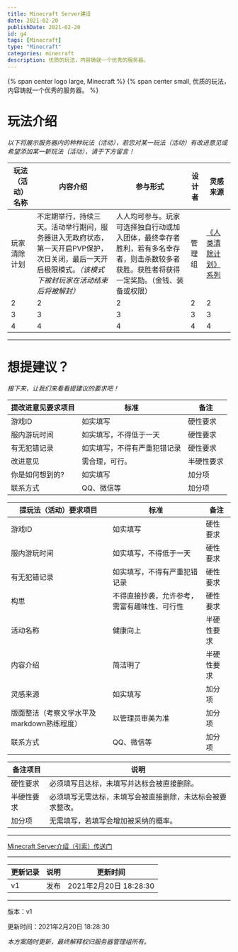 ```yaml
---
title: Minecraft Server建设
date: 2021-02-20
publishDate: 2021-02-20
id: g4
tags: [Minecraft]
type: "Minecraft"
categories: minecraft
description: 优质的玩法，内容铸就一个优秀的服务器。
---
```

{% span center logo large, Minecraft %}
{% span center small, 优质的玩法，内容铸就一个优秀的服务器。 %}
# 玩法介绍 #
*以下将展示服务器内的种种玩法（活动），若您对某一玩法（活动）有改进意见或希望添加某一新玩法（活动），请于下方留言！*


|玩法（活动）名称|内容介绍|参与形式|设计者|灵感来源|
|-|-|-|-|-|
|玩家清除计划|不定期举行，持续三天。活动举行期间，服务器进入无政府状态，第一天开启PVP保护，次日关闭，最后一天开启极限模式。*（该模式下被封玩家在活动结束后将被解封）*|人人均可参与。玩家可选择独自行动或加入团体，最终幸存者胜利，若有多名幸存者，则击杀数较多者获胜。获胜者将获得一定奖励。（金钱、装备或权限）|管理组|[《人类清除计划》系列](https://baike.baidu.com/item/%E4%BA%BA%E7%B1%BB%E6%B8%85%E9%99%A4%E8%AE%A1%E5%88%92/7300682?fr=aladdin "《人类清除计划》介绍")|
|2|2|2|2|2|
|3|3|3|3|3|
|4|4|4|4|4|
---
# 想提建议？ #
*接下来，让我们来看看提建议的要求吧！*


|提改进意见要求项目|标准|备注|
|-|-|-|
|游戏ID|如实填写|硬性要求|
|服内游玩时间|如实填写，不得低于一天|硬性要求|
|有无犯错记录|如实填写，不得有严重犯错记录|硬性要求|
|改进意见|需合理，可行。|半硬性要求|
|你是如何想到的?|如实填写|加分项|
|联系方式|QQ、微信等|加分项|


|提玩法（活动）要求项目|标准|备注|
|-|-|-|
|游戏ID|如实填写|硬性要求|
|服内游玩时间|如实填写，不得低于一天|硬性要求|
|有无犯错记录|如实填写，不得有严重犯错记录|硬性要求|
|构思|不得直接抄袭，允许参考，需富有趣味性、可行性|硬性要求|
|活动名称|健康向上|半硬性要求|
|内容介绍|简洁明了|半硬性要求|
|灵感来源|如实填写|加分项|
|版面整洁（考察文学水平及markdown熟练程度）|以管理员审美为准|加分项|
|联系方式|QQ、微信等|加分项|


|备注项目|说明|
|-|-|
|硬性要求|必须填写且达标，未填写并达标会被直接删除。|
|半硬性要求|必须填写无需达标，未填写会被直接删除，未达标会被要求整改。|
|加分项|无需填写，若填写会增加被采纳的概率。|
---
[Minecraft Server介绍（引索）传送门](https://tsingloong.xyz/g1/ "传送门")

---
|更新记录|说明|更新时间|
|-|-|-|
|v1|发布|2021年2月20日 18:28:30|
---
版本：v1

更新时间：2021年2月20日 18:28:30

*本方案随时更新，最终解释权归服务器管理组所有。*